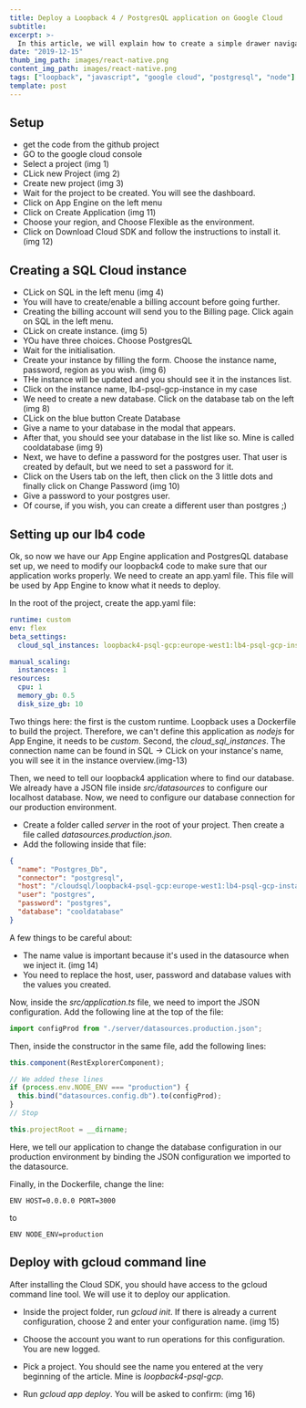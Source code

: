 ```yaml
---
title: Deploy a Loopback 4 / PostgresQL application on Google Cloud
subtitle:
excerpt: >-
  In this article, we will explain how to create a simple drawer navigation for your React Native application.
date: "2019-12-15"
thumb_img_path: images/react-native.png
content_img_path: images/react-native.png
tags: ["loopback", "javascript", "google cloud", "postgresql", "node"]
template: post
---
```


## Setup

- get the code from the github project
- GO to the google cloud console
- Select a project (img 1)
- CLick new Project (img 2)
- Create new project (img 3)
- Wait for the project to be created. You will see the dashboard.
- Click on App Engine on the left menu
- Click on Create Application (img 11)
- Choose your region, and Choose Flexible as the environment.
- Click on Download Cloud SDK and follow the instructions to install it.(img 12)

## Creating a SQL Cloud instance

- CLick on SQL in the left menu (img 4)
- You will have to create/enable a billing account before going further.
- Creating the billing account will send you to the Billing page. Click again on SQL in the left menu.
- CLick on create instance. (img 5)
- YOu have three choices. Choose PostgresQL
- Wait for the initialisation.
- Create your instance by filling the form. Choose the instance name, password, region as you wish. (img 6)
- THe instance will be updated and you should see it in the instances list.
- Click on the instance name, lb4-psql-gcp-instance in my case
- We need to create a new database. Click on the database tab on the left (img 8)
- CLick on the blue button Create Database
- Give a name to your database in the modal that appears.
- After that, you should see your database in the list like so. Mine is called cooldatabase (img 9)
- Next, we have to define a password for the postgres user. That user is created by default, but we need to set a password for it.
- Click on the Users tab on the left, then click on the 3 little dots and finally click on Change Password (img 10)
- Give a password to your postgres user.
- Of course, if you wish, you can create a different user than postgres ;)

## Setting up our lb4 code

Ok, so now we have our App Engine application and PostgresQL database set up, we need to modify our loopback4 code to make sure that our application works properly. We need to create an app.yaml file. This file will be used by App Engine to know what it needs to deploy.

In the root of the project, create the app.yaml file:

```yaml
runtime: custom
env: flex
beta_settings:
  cloud_sql_instances: loopback4-psql-gcp:europe-west1:lb4-psql-gcp-instance

manual_scaling:
  instances: 1
resources:
  cpu: 1
  memory_gb: 0.5
  disk_size_gb: 10
```

Two things here: the first is the custom runtime. Loopback uses a Dockerfile to build the project. Therefore, we can't define this application as _nodejs_ for App Engine, it needs to be _custom_. Second, the _cloud_sql_instances_. The connection name can be found in SQL -> CLick on your instance's name, you will see it in the instance overview.(img-13)

Then, we need to tell our loopback4 application where to find our database. We already have a JSON file inside _src/datasources_ to configure our localhost database. Now, we need to configure our database connection for our production environment.

- Create a folder called _server_ in the root of your project. Then create a file called _datasources.production.json_.
- Add the following inside that file:

```json
{
  "name": "Postgres_Db",
  "connector": "postgresql",
  "host": "/cloudsql/loopback4-psql-gcp:europe-west1:lb4-psql-gcp-instance",
  "user": "postgres",
  "password": "postgres",
  "database": "cooldatabase"
}
```

A few things to be careful about:

- The name value is important because it's used in the datasource when we inject it. (img 14)
- You need to replace the host, user, password and database values with the values you created.

Now, inside the _src/application.ts_ file, we need to import the JSON configuration. Add the following line at the top of the file:

```javascript
import configProd from "./server/datasources.production.json";
```

Then, inside the constructor in the same file, add the following lines:

```javascript
this.component(RestExplorerComponent);

// We added these lines
if (process.env.NODE_ENV === "production") {
  this.bind("datasources.config.db").to(configProd);
}
// Stop

this.projectRoot = __dirname;
```

Here, we tell our application to change the database configuration in our production environment by binding the JSON configuration we imported to the datasource.

Finally, in the Dockerfile, change the line:

```
ENV HOST=0.0.0.0 PORT=3000
```

to

```
ENV NODE_ENV=production
```

## Deploy with gcloud command line

After installing the Cloud SDK, you should have access to the gcloud command line tool. We will use it to deploy our application.

- Inside the project folder, run _gcloud init_. If there is already a current configuration, choose 2 and enter your configuration name. (img 15)
- Choose the account you want to run operations for this configuration. You are new logged.
- Pick a project. You should see the name you entered at the very beginning of the article. Mine is _loopback4-psql-gcp_.

- Run _gcloud app deploy_. You will be asked to confirm:
  (img 16)
